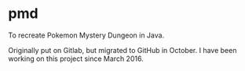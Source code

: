 # pmd
To recreate Pokemon Mystery Dungeon in Java. 

Originally put on Gitlab, but migrated to GitHub in October. I have been working on this project since March 2016.
